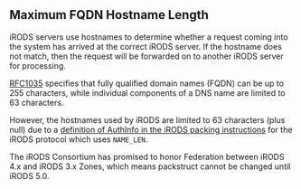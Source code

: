 #

## Maximum FQDN Hostname Length

iRODS servers use hostnames to determine whether a request coming into the system has arrived at the correct iRODS server.  If the hostname does not match, then the request will be forwarded on to another iRODS server for processing.

[RFC1035](https://tools.ietf.org/html/rfc1035#section-3.3) specifies that fully qualified domain names (FQDN) can be up to 255 characters, while individual components of a DNS name are limited to 63 characters.

However, the hostnames used by iRODS are limited to 63 characters (plus null) due to a [definition of AuthInfo in the iRODS packing instructions](https://github.com/irods/irods/blob/5c60095959ec44f6b06817f33cee67e65995eee6/lib/core/include/rodsPackInstruct.h#L80) for the iRODS protocol which uses `NAME_LEN`.

The iRODS Consortium has promised to honor Federation between iRODS 4.x and iRODS 3.x Zones, which means packstruct
cannot be changed until iRODS 5.0.
